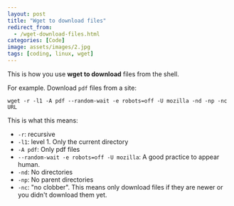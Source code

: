 ```yaml
---
layout: post
title: "Wget to download files"
redirect_from:
  - /wget-download-files.html
categories: [Code]
image: assets/images/2.jpg
tags: [coding, linux, wget]
---
```


This is how you use **wget to download** files from the shell.

For example. Download `pdf` files from a site:

    wget -r -l1 -A pdf --random-wait -e robots=off -U mozilla -nd -np -nc URL

This is what this means:

* `-r`: recursive
* `-l1`: level 1. Only the current directory
* `-A pdf`: Only pdf files
* `--random-wait -e robots=off -U mozilla`: A good practice to appear human.
* `-nd`: No directories
* `-np`: No parent directories
* `-nc`: "no clobber". This means only download files if they are newer or you didn't download them yet.